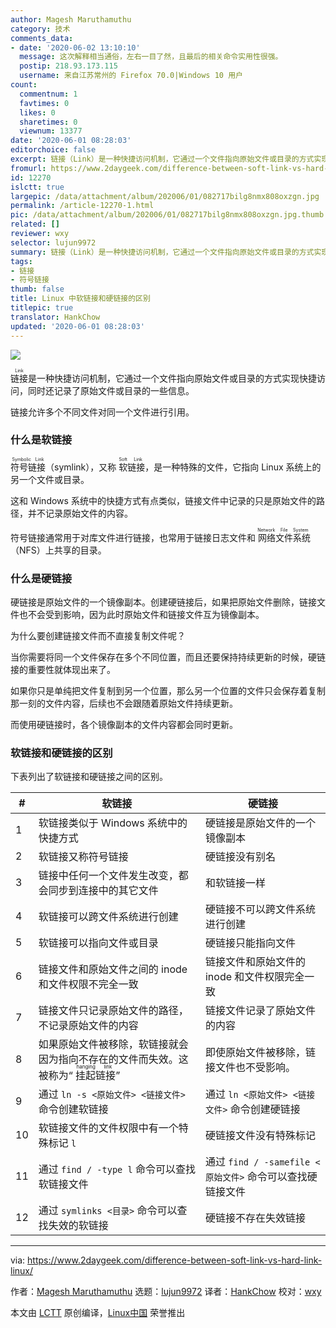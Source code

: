 ```yaml
---
author: Magesh Maruthamuthu
category: 技术
comments_data:
- date: '2020-06-02 13:10:10'
  message: 这次解释相当通俗，左右一目了然，且最后的相关命令实用性很强。
  postip: 218.93.173.115
  username: 来自江苏常州的 Firefox 70.0|Windows 10 用户
count:
  commentnum: 1
  favtimes: 0
  likes: 0
  sharetimes: 0
  viewnum: 13377
date: '2020-06-01 08:28:03'
editorchoice: false
excerpt: 链接（Link）是一种快捷访问机制，它通过一个文件指向原始文件或目录的方式实现快捷访问，同时还记录了原始文件或目录的一些信息。
fromurl: https://www.2daygeek.com/difference-between-soft-link-vs-hard-link-linux/
id: 12270
islctt: true
largepic: /data/attachment/album/202006/01/082717bilg8nmx808oxzgn.jpg
permalink: /article-12270-1.html
pic: /data/attachment/album/202006/01/082717bilg8nmx808oxzgn.jpg.thumb.jpg
related: []
reviewer: wxy
selector: lujun9972
summary: 链接（Link）是一种快捷访问机制，它通过一个文件指向原始文件或目录的方式实现快捷访问，同时还记录了原始文件或目录的一些信息。
tags:
- 链接
- 符号链接
thumb: false
title: Linux 中软链接和硬链接的区别
titlepic: true
translator: HankChow
updated: '2020-06-01 08:28:03'
---
```


![](/data/attachment/album/202006/01/082717bilg8nmx808oxzgn.jpg)


<ruby> 链接 <rt>  Link </rt></ruby>是一种快捷访问机制，它通过一个文件指向原始文件或目录的方式实现快捷访问，同时还记录了原始文件或目录的一些信息。


链接允许多个不同文件对同一个文件进行引用。


### 什么是软链接


<ruby> 符号链接 <rt>  Symbolic Link </rt></ruby>（symlink），又称<ruby> 软链接 <rt>  Soft Link </rt></ruby>，是一种特殊的文件，它指向 Linux 系统上的另一个文件或目录。


这和 Windows 系统中的快捷方式有点类似，链接文件中记录的只是原始文件的路径，并不记录原始文件的内容。


符号链接通常用于对库文件进行链接，也常用于链接日志文件和<ruby> 网络文件系统 <rt>  Network File System </rt></ruby>（NFS）上共享的目录。


### 什么是硬链接


硬链接是原始文件的一个镜像副本。创建硬链接后，如果把原始文件删除，链接文件也不会受到影响，因为此时原始文件和链接文件互为镜像副本。


为什么要创建链接文件而不直接复制文件呢？


当你需要将同一个文件保存在多个不同位置，而且还要保持持续更新的时候，硬链接的重要性就体现出来了。


如果你只是单纯把文件复制到另一个位置，那么另一个位置的文件只会保存着复制那一刻的文件内容，后续也不会跟随着原始文件持续更新。


而使用硬链接时，各个镜像副本的文件内容都会同时更新。


### 软链接和硬链接的区别


下表列出了软链接和硬链接之间的区别。




| # | 软链接 | 硬链接 |
| --- | --- | --- |
| 1 | 软链接类似于 Windows 系统中的快捷方式 | 硬链接是原始文件的一个镜像副本 |
| 2 | 软链接又称符号链接 | 硬链接没有别名 |
| 3 | 链接中任何一个文件发生改变，都会同步到连接中的其它文件 | 和软链接一样 |
| 4 | 软链接可以跨文件系统进行创建 | 硬链接不可以跨文件系统进行创建 |
| 5 | 软链接可以指向文件或目录 | 硬链接只能指向文件 |
| 6 | 链接文件和原始文件之间的 inode 和文件权限不完全一致 | 链接文件和原始文件的 inode 和文件权限完全一致 |
| 7 | 链接文件只记录原始文件的路径，不记录原始文件的内容 | 链接文件记录了原始文件的内容 |
| 8 | 如果原始文件被移除，软链接就会因为指向不存在的文件而失效。这被称为“<ruby> 挂起链接 <rt>  hanging link </rt></ruby>” | 即使原始文件被移除，链接文件也不受影响。 |
| 9 | 通过 `ln -s <原始文件> <链接文件>` 命令创建软链接 | 通过 `ln <原始文件> <链接文件>` 命令创建硬链接 |
| 10 | 软链接文件的文件权限中有一个特殊标记 `l` | 硬链接文件没有特殊标记 |
| 11 | 通过 `find / -type l` 命令可以查找软链接文件 | 通过 `find / -samefile <原始文件>` 命令可以查找硬链接文件 |
| 12 | 通过 `symlinks <目录>` 命令可以查找失效的软链接 | 硬链接不存在失效链接 |




---


via: <https://www.2daygeek.com/difference-between-soft-link-vs-hard-link-linux/>


作者：[Magesh Maruthamuthu](https://www.2daygeek.com/author/magesh/) 选题：[lujun9972](https://github.com/lujun9972) 译者：[HankChow](https://github.com/HankChow) 校对：[wxy](https://github.com/wxy)


本文由 [LCTT](https://github.com/LCTT/TranslateProject) 原创编译，[Linux中国](https://linux.cn/) 荣誉推出